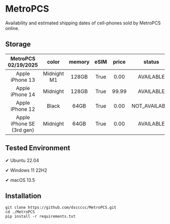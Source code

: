 # MetroPCS
Availability and estimated shipping dates of cell-phones sold by MetroPCS online.
## Storage
|MetroPCS 02/19/2025|color|memory|eSIM|price|status|shipping from|shipping to|
|:--:|:--:|:--:|:--:|:--:|:--:|:--:|:--:|
|Apple iPhone 13|Midnight M1|128GB|True|0.00|AVAILABLE|02/19/2025|02/24/2025|
|Apple iPhone 14|Midnight|128GB|True|99.99|AVAILABLE|02/19/2025|02/24/2025|
|Apple iPhone 12|Black|64GB|True|0.00|NOT_AVAILABLE|02/26/2025|03/04/2025|
|Apple iPhone SE (3rd gen)|Midnight|64GB|True|0.00|AVAILABLE|02/19/2025|02/24/2025|

## Tested Environment
✔ Ubuntu 22.04

✔ Windows 11 22H2

✔ macOS 13.5
## Installation
```
git clone https://github.com/dsccccc/MetroPCS.git
cd ./MetroPCS
pip install -r requirements.txt
```
